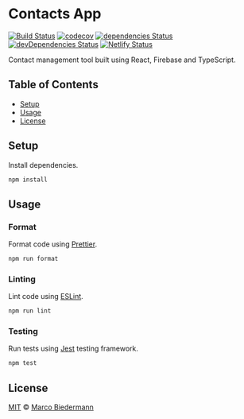 # Contacts App

[![Build Status](https://img.shields.io/travis/com/marcobiedermann/contacts)](https://travis-ci.com/marcobiedermann/contacts)
[![codecov](https://img.shields.io/codecov/c/gh/marcobiedermann/contacts)](https://codecov.io/gh/marcobiedermann/contacts)
[![dependencies Status](https://img.shields.io/david/marcobiedermann/contacts)](https://david-dm.org/marcobiedermann/contacts)
[![devDependencies Status](https://img.shields.io/david/dev/marcobiedermann/contacts)](https://david-dm.org/marcobiedermann/contacts?type=dev)
[![Netlify Status](https://api.netlify.com/api/v1/badges/16b1212e-31a0-4415-aad4-df9d20d5217a/deploy-status)](https://app.netlify.com/sites/contacts-app/deploys)

Contact management tool built using React, Firebase and TypeScript.

## Table of Contents

- [Setup](#setup)
- [Usage](#usage)
- [License](#license)

## Setup

Install dependencies.

```sh
npm install
```

## Usage

### Format

Format code using [Prettier](https://prettier.io/).

```sh
npm run format
```

### Linting

Lint code using [ESLint](https://eslint.org/).

```sh
npm run lint
```

### Testing

Run tests using [Jest](https://jestjs.io/) testing framework.

```sh
npm test
```

## License

[MIT](LICENSE) © [Marco Biedermann](https://github.com/marcobiedermann)
